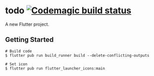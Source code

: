 # todo [![Codemagic build status](https://api.codemagic.io/apps/60ddab7919e6aa73c710260b/60ddab7919e6aa73c710260a/status_badge.svg)](https://codemagic.io/apps/60ddab7919e6aa73c710260b/60ddab7919e6aa73c710260a/latest_build)

A new Flutter project.

## Getting Started

```shell
# Build code
$ flutter pub run build_runner build --delete-conflicting-outputs

# Set icon
$ flutter pub run flutter_launcher_icons:main
```
